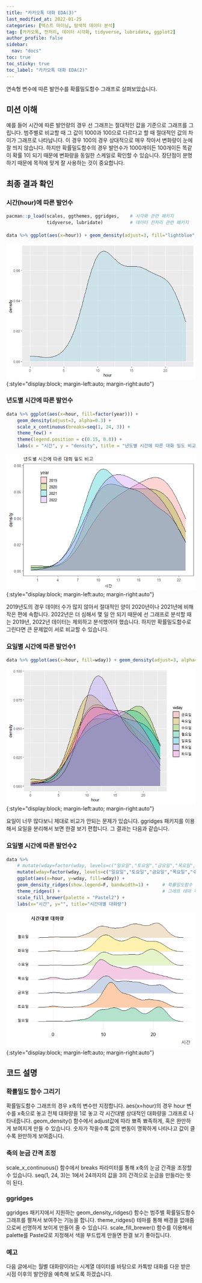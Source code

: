 ```yaml
---
title: "카카오톡 대화 EDA(3)"
last_modified_at: 2022-01-25
categories: [텍스트 마이닝, 탐색적 데이터 분석]
tag: [카카오톡, 전처리, 데이터 시각화, tidyverse, lubridate, ggplot2]
author_profile: false
sidebar:
  nav: "docs"
toc: true
toc_sticky: true
toc_label: "카카오톡 대화 EDA(2)"
---
```

<div class="notice--success">
연속형 변수에 따른 발언수를 확률밀도함수 그래프로 살펴보았습니다.
</div>

## 미션 이해

예를 들어 시간에 따른 발언량의 경우 선 그래프는 절대적인 값을 기준으로 그래프를 그립니다. 범주별로 비교할 때 그 값이 1000과 100으로 다르다고 할 때 절대적인 값의 차이가 그래프로 나타납니다. 이 경우 100의 경우 상대적으로 매우 작아서 변화량이 눈에 잘 띄지 않습니다. 하지만 확률밀도함수의 경우 발언수가 1000개이든 100개이든 똑같이 확률 1이 되기 때문에 변화량을 동일한 스케일로 확인할 수 있습니다. 장단점이 분명하기 때문에 목적에 맞게 잘 사용하는 것이 중요합니다.

## 최종 결과 확인

### 시간(hour)에 따른 발언수

``` r
pacman::p_load(scales, ggthemes, ggridges,    # 시각화 관련 패키지
               tidyverse, lubridate)          # 데이터 전처리 관련 패키지

data %>% ggplot(aes(x=hour)) + geom_density(adjust=3, fill="lightblue", alpha=0.5)
```

![](https://raw.githubusercontent.com/cysics/cysics.github.io/master/_posts/2022-01-25-kakaotalk-eda3_files/figure-gfm/density_by_hour-1.png){:style="display:block; margin-left:auto; margin-right:auto"}

### 년도별 시간에 따른 발언수

``` r
data %>% ggplot(aes(x=hour, fill=factor(year))) + 
    geom_density(adjust=3, alpha=0.3) +
    scale_x_continuous(breaks=seq(1, 24, 3)) +
    theme_few() +
    theme(legend.position = c(0.15, 0.8)) +
    labs(x = "시간", y = "density", title = "년도별 시간에 따른 대화 밀도 비교", fill="year")
```

![](https://raw.githubusercontent.com/cysics/cysics.github.io/master/_posts/2022-01-25-kakaotalk-eda3_files/figure-gfm/density_by_hour_per_year-1.png){:style="display:block; margin-left:auto; margin-right:auto"}

2019년도의 경우 데이터 수가 많지 않아서 절대적인 양이 2020년이나 2021년에 비해 작은 편에 속합니다. 2022년은 더 심해서 몇 일 안 되기 때문에 선 그래프로 분석할 때는 2019년, 2022년 데이터는 제외하고 분석했어야 했습니다. 하지만 확률밀도함수로 그린다면 큰 문제없이 서로 비교할 수 있습니다.

### 요일별 시간에 따른 발언수1

``` r
data %>% ggplot(aes(x=hour, fill=wday)) + geom_density(adjust=3, alpha=0.3)
```

![](https://raw.githubusercontent.com/cysics/cysics.github.io/master/_posts/2022-01-25-kakaotalk-eda3_files/figure-gfm/density_by_hour_per_week1-1.png){:style="display:block; margin-left:auto; margin-right:auto"}

요일이 너무 많다보니 제대로 비교가 안되는 문제가 있습니다. ggridges 패키지를 이용해서 요일을 분리해서 보면 한결 보기 편합니다. 그 결과는 다음과 같습니다.

### 요일별 시간에 따른 발언수2

``` r
data %>% 
    # mutate(wday=factor(wday, levels=c("일요일","토요일","금요일","목요일","수요일","화요일","월요일"))) %>% 
    mutate(wday=factor(wday, levels=c("일요일","토요일","금요일","목요일","수요일","화요일","월요일"))) %>% 
    ggplot(aes(x=hour, y=wday, fill=wday)) + 
    geom_density_ridges(show.legend=F, bandwidth=1) +     # 확률밀도함수 그래프를 펼치기
    theme_ridges() +                                      # 그래프 테마 적용
    scale_fill_brewer(palette = "Pastel2") +    
    labs(x="시간", y="", title="시간대별 대화량")
```

![](https://raw.githubusercontent.com/cysics/cysics.github.io/master/_posts/2022-01-25-kakaotalk-eda3_files/figure-gfm/density_by_hour_per_week2-1.png){:style="display:block; margin-left:auto; margin-right:auto"}

## 코드 설명

### 확률밀도 함수 그리기

확률밀도함수 그래프의 경우 x축의 변수만 지정합니다. aes(x=hour)의 경우 hour 변수를 x축으로 놓고 전체 대화량을 1로 놓고 각 시간대별 상대적인 대화량을 그래프로 나타내줍니다. geom\_density() 함수에서 adjust값에 따라 뾰족 뾰족하게, 혹은 완만하게 보여지게 만들 수 있습니다. 숫자가 작을수록 값의 변동이 명확하게 나타나고 값이 클수록 완만하게 보여줍니다.

### 축의 눈금 간격 조정

scale\_x\_continuous() 함수에서 breaks 파라미터를 통해 x축의 눈금 간격을 조정할 수 있습니다. seq(1, 24, 3)는 1에서 24까지의 값을 3의 간격으로 눈금을 만들라는 뜻이 된다.

### ggridges

ggridges 패키지에서 지원하는 geom\_density\_ridges() 함수는 범주별 확률밀도함수 그래프를 펼쳐서 보여주는 기능을 합니다. theme\_ridges() 테마를 통해 배경을 없애줌으로써 선명하게 보이게 만들어 줄 수 있습니다. scale\_fill\_brewer() 함수를 이용해서 palette를 Pastel2로 지정해서 색을 부드럽게 만들면 한결 보기 좋아집니다.

### 예고

다음 글에서는 월별 대화량이라는 시계열 데이터를 바탕으로 카톡방 대화를 다운 받은 시점 이후의 발언량을 예측해 보도록 하겠습니다.
